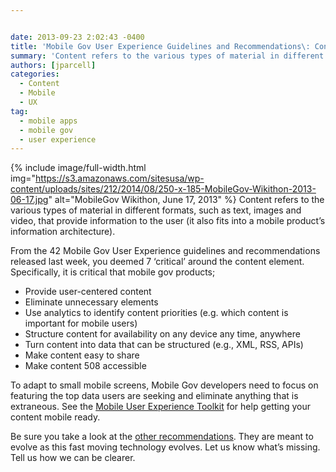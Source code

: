 ```yaml
---


date: 2013-09-23 2:02:43 -0400
title: 'Mobile Gov User Experience Guidelines and Recommendations\: Content'
summary: 'Content refers to the various types of material in different formats, such as text, images and video, that provide information to the user (it also fits into a mobile product&amp;#8217;s information architecture). From the 42 Mobile Gov User Experience guidelines and recommendations released last week, you deemed 7&nbsp;'
authors: [jparcell]
categories:
  - Content
  - Mobile
  - UX
tag:
  - mobile apps
  - mobile gov
  - user experience
---
```


{% include image/full-width.html img="https://s3.amazonaws.com/sitesusa/wp-content/uploads/sites/212/2014/08/250-x-185-MobileGov-Wikithon-2013-06-17.jpg" alt="MobileGov Wikithon, June 17, 2013" %}
Content refers to the various types of material in different formats, such as text, images and video, that provide information to the user (it also fits into a mobile product&#8217;s information architecture).

From the 42 Mobile Gov User Experience guidelines and recommendations released last week, you deemed 7 &#8216;critical’ around the content element. Specifically, it is critical that mobile gov products;

  * Provide user-centered content
  * Eliminate unnecessary elements
  * Use analytics to identify content priorities (e.g. which content is important for mobile users)
  * Structure content for availability on any device any time, anywhere
  * Turn content into data that can be structured (e.g., XML, RSS, APIs)
  * Make content easy to share
  * Make content 508 accessible

To adapt to small mobile screens, Mobile Gov developers need to focus on featuring the top data users are seeking and eliminate anything that is extraneous. See the [Mobile User Experience Toolkit](https://www.WHATEVER/2014/01/20/mobile-gov-user-experience-resources-and-design-tools/ "Mobile Gov User Experience Resources and Design Tools") for help getting your content mobile ready.

Be sure you take a look at the [other recommendations](https://www.WHATEVER/resources/mobile-user-experience-guidelines-and-recommendations/ "Mobile User Experience Guidelines and Recommendations"). They are meant to evolve as this fast moving technology evolves. Let us know what’s missing. Tell us how we can be clearer.